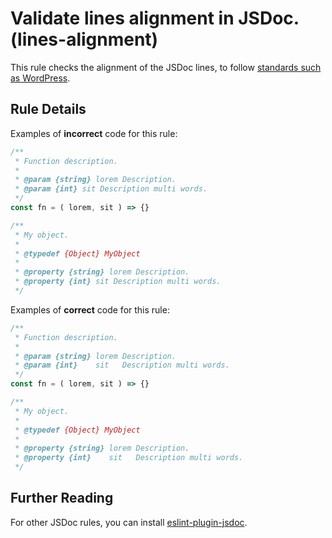 # Validate lines alignment in JSDoc. (lines-alignment)

This rule checks the alignment of the JSDoc lines, to follow [standards such as WordPress](https://make.wordpress.org/core/handbook/best-practices/inline-documentation-standards/javascript/#aligning-comments).

## Rule Details

Examples of **incorrect** code for this rule:

```js
/**
 * Function description.
 *
 * @param {string} lorem Description.
 * @param {int} sit Description multi words.
 */
const fn = ( lorem, sit ) => {}
```

```js
/**
 * My object.
 *
 * @typedef {Object} MyObject
 *
 * @property {string} lorem Description.
 * @property {int} sit Description multi words.
 */
```

Examples of **correct** code for this rule:

```js
/**
 * Function description.
 *
 * @param {string} lorem Description.
 * @param {int}    sit   Description multi words.
 */
const fn = ( lorem, sit ) => {}
```

```js
/**
 * My object.
 *
 * @typedef {Object} MyObject
 *
 * @property {string} lorem Description.
 * @property {int}    sit   Description multi words.
 */
```

## Further Reading

For other JSDoc rules, you can install [eslint-plugin-jsdoc](https://www.npmjs.com/package/eslint-plugin-jsdoc).
